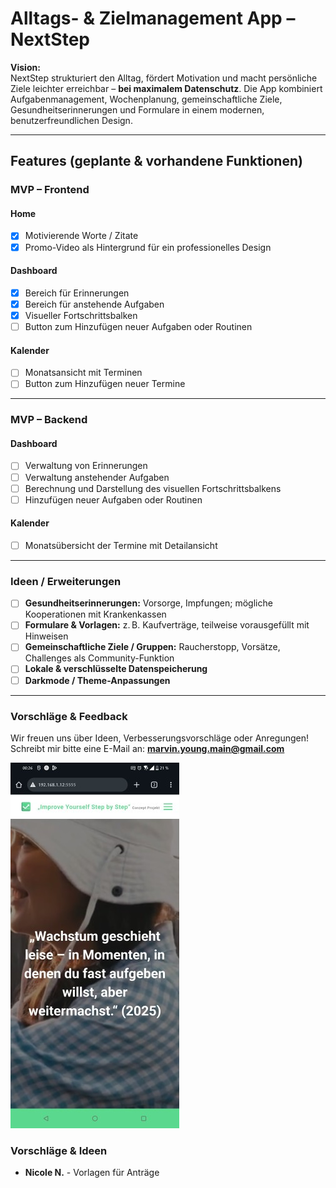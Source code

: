 # Alltags- & Zielmanagement App – NextStep

**Vision:**  
NextStep strukturiert den Alltag, fördert Motivation und macht persönliche Ziele leichter erreichbar – **bei maximalem Datenschutz**. Die App kombiniert Aufgabenmanagement, Wochenplanung, gemeinschaftliche Ziele, Gesundheitserinnerungen und Formulare in einem modernen, benutzerfreundlichen Design.

---

## Features (geplante & vorhandene Funktionen)

### MVP – Frontend

#### Home
- [X] Motivierende Worte / Zitate  
- [X] Promo-Video als Hintergrund für ein professionelles Design  

#### Dashboard
- [X] Bereich für Erinnerungen  
- [X] Bereich für anstehende Aufgaben  
- [X] Visueller Fortschrittsbalken  
- [ ] Button zum Hinzufügen neuer Aufgaben oder Routinen  

#### Kalender
- [ ] Monatsansicht mit Terminen  
- [ ] Button zum Hinzufügen neuer Termine  

---

### MVP – Backend

#### Dashboard
- [ ] Verwaltung von Erinnerungen  
- [ ] Verwaltung anstehender Aufgaben  
- [ ] Berechnung und Darstellung des visuellen Fortschrittsbalkens  
- [ ] Hinzufügen neuer Aufgaben oder Routinen  

#### Kalender
- [ ] Monatsübersicht der Termine mit Detailansicht  

---

### Ideen / Erweiterungen
- [ ] **Gesundheitserinnerungen:** Vorsorge, Impfungen; mögliche Kooperationen mit Krankenkassen  
- [ ] **Formulare & Vorlagen:** z. B. Kaufverträge, teilweise vorausgefüllt mit Hinweisen  
- [ ] **Gemeinschaftliche Ziele / Gruppen:** Raucherstopp, Vorsätze, Challenges als Community-Funktion  
- [ ] **Lokale & verschlüsselte Datenspeicherung**  
- [ ] **Darkmode / Theme-Anpassungen**

---

### Vorschläge & Feedback
Wir freuen uns über Ideen, Verbesserungsvorschläge oder Anregungen!  
Schreibt mir bitte eine E-Mail an: **marvin.young.main@gmail.com**  

![Screenshot der aktuellen Landingpage](./REAME/09.10.205.jpg)

### Vorschläge & Ideen

- **Nicole N.** - Vorlagen für Anträge

